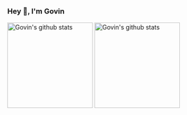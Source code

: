 ### Hey 👋, I'm Govin

<div> 
  <img align="center" height="195" src="https://github-readme-stats.vercel.app/api?username=guovin&show_icons=true&include_all_commits=true&theme=algolia&count_private=true&hide_border=true&rank_icon=percentile" alt="Govin's github stats" />
  <img align="center" height="195" src="https://github-readme-stats.vercel.app/api/top-langs/?username=guovin&layout=compact&theme=algolia&count_private=true&hide_border=true&hide=go" alt="Govin's github stats" />
</div>
